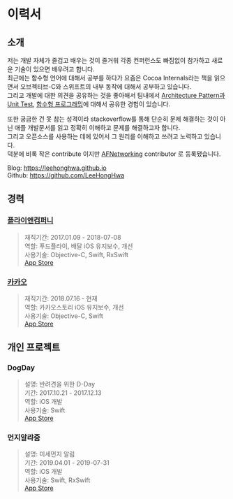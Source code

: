 # 이력서

## 소개
저는 개발 자체가 즐겁고 배우는 것이 즐거워 각종 컨퍼런스도 빠짐없이 참가하고 새로운 기술이 있으면 배우려고 합니다.<br>
최근에는 함수형 언어에 대해서 공부를 하다가 요즘은 Cocoa Internals라는 책을 읽으면서 오브젝티브-C와 스위프트의 내부 동작에 대해서 공부하고 있습니다. <br>
그리고 개발에 대한 의견을 공유하는 것을 좋아해서 팀내에서 [Architecture Pattern과 Unit Test], [함수형 프로그래밍]에 대해서 공유한 경험이 있습니다.<br>

또한 궁금한 건 못 참는 성격이라 stackoverflow를 통해 단순히 문제 해결하는 것이 아닌 애플 개발문서를 읽고 정확히 이해하고 문제를 해결하고자 합니다.<br>
그리고 오픈소스를 사용하는 데에 있어서 그 원리를 이해하고 쓰려고 노력하고 있습니다.<br>
덕분에 비록 작은 contribute 이지만 [AFNetworking] contributor 로 등록됐습니다.

Blog: https://leehonghwa.github.io<br>
Github: https://github.com/LeeHongHwa

## 경력
### [플라이앤컴퍼니](https://www.foodfly.co.kr)<br>
>재직기간: 2017.01.09 - 2018-07-08<br>
>역할: 푸드플라이, 배달 iOS 유지보수, 개선<br>
>사용기술: Objective-C, Swift, RxSwift<br>
>[App Store](https://apps.apple.com/kr/app/%ED%91%B8%EB%93%9C%ED%94%8C%EB%9D%BC%EC%9D%B4/id824246101)


### [카카오](https://www.kakaocorp.com)<br>
>재직기간: 2018.07.16 - 현재<br>
>역할: 카카오스토리 iOS 유지보수, 개선<br>
>사용기술: Objective-C, Swift<br>
>[App Store](https://apps.apple.com/kr/app/%EC%B9%B4%EC%B9%B4%EC%98%A4%EC%8A%A4%ED%86%A0%EB%A6%AC/id486244601)

## 개인 프로젝트
### DogDay<br>
>설명: 반려견을 위한 D-Day<br>
>기간: 2017.10.21 - 2017.12.13<br>
>역할: iOS 개발<br>
>사용기술: Swift<br>
>[App Store](https://apps.apple.com/kr/app/dogday/id1323721037)

### 먼지알랴줌<br>
>설명: 미세먼지 알림<br>
>기간: 2019.04.01 - 2019-07-31<br>
>역할: iOS 개발<br>
>사용기술: Swift, RxSwift<br>
>[App Store](https://apps.apple.com/kr/app/%EB%A8%BC%EC%A7%80%EC%95%8C%EB%9E%B4%EC%A4%8C/id1470952112)


[Architecture Pattern과 Unit Test]: <https://github.com/LeeHongHwa/Architecture-Sample>
[함수형 프로그래밍]: <https://leehonghwa.github.io/blog/FunctionalProgramming>
[AFNetworking]: <https://github.com/AFNetworking/AFNetworking>
